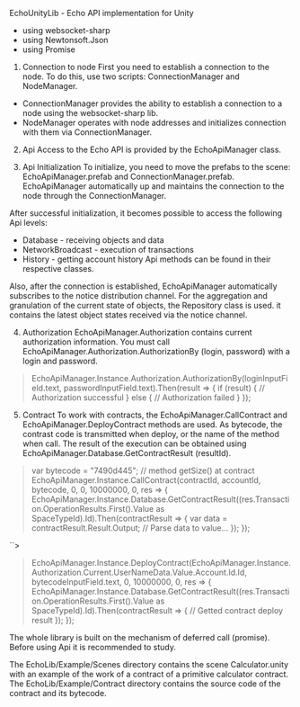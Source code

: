 EchoUnityLib - Echo API implementation for Unity

*  using websocket-sharp
*  using Newtonsoft.Json
*  using Promise


1.   Connection to node
First you need to establish a connection to the node. To do this, use two scripts: ConnectionManager and NodeManager.
- ConnectionManager provides the ability to establish a connection to a node using the websocket-sharp lib.
- NodeManager operates with node addresses and initializes connection with them via ConnectionManager.


2.  Api
Access to the Echo API is provided by the EchoApiManager class.

3. Api Initialization
To initialize, you need to move the prefabs to the scene: EchoApiManager.prefab and ConnectionManager.prefab. EchoApiManager automatically up and maintains the connection to the node through the ConnectionManager.

After successful initialization, it becomes possible to access the following Api levels:
- Database - receiving objects and data
- NetworkBroadcast - execution of transactions
- History - getting account history
Api methods can be found in their respective classes.

Also, after the connection is established, EchoApiManager automatically subscribes to the notice distribution channel. For the aggregation and granulation of the current state of objects, the Repository class is used. it contains the latest object states received via the notice channel.

4. Authorization
EchoApiManager.Authorization contains current authorization information. You must call EchoApiManager.Authorization.AuthorizationBy (login, password) with a login and password.

>  
> EchoApiManager.Instance.Authorization.AuthorizationBy(loginInputField.text, passwordInputField.text).Then(result =>
> {
>     if (result)
>     {
>         // Authorization successful
>     }
>     else
>     {
>         // Authorization failed
>     }
> });
>  

5. Contract
To work with contracts, the EchoApiManager.CallContract and EchoApiManager.DeployContract methods are used. As bytecode, the contrast code is transmitted when deploy, or the name of the method when call. The result of the execution can be obtained using EchoApiManager.Database.GetContractResult (resultId).

>  

> var bytecode = "7490d445"; // method getSize() at contract
> EchoApiManager.Instance.CallContract(contractId, accountId, bytecode, 0, 0, 10000000, 0, res =>
> {
>     EchoApiManager.Instance.Database.GetContractResult((res.Transaction.OperationResults.First().Value as SpaceTypeId).Id).Then(contractResult =>
>     {
>         var data = contractResult.Result.Output;
>         // Parse data to value...
>     });
> });

>  

``>  
> EchoApiManager.Instance.DeployContract(EchoApiManager.Instance.Authorization.Current.UserNameData.Value.Account.Id.Id, bytecodeInputField.text, 0, 10000000, 0, res =>
> {
>     EchoApiManager.Instance.Database.GetContractResult((res.Transaction.OperationResults.First().Value as SpaceTypeId).Id).Then(contractResult =>
>     {
>         // Getted contract deploy result
>     });
> });
>  

The whole library is built on the mechanism of deferred call (promise). Before using Api it is recommended to study.

The EchoLib/Example/Scenes directory contains the scene Calculator.unity with an example of the work of a contract of a primitive calculator contract. The EchoLib/Example/Contract directory contains the source code of the contract and its bytecode.